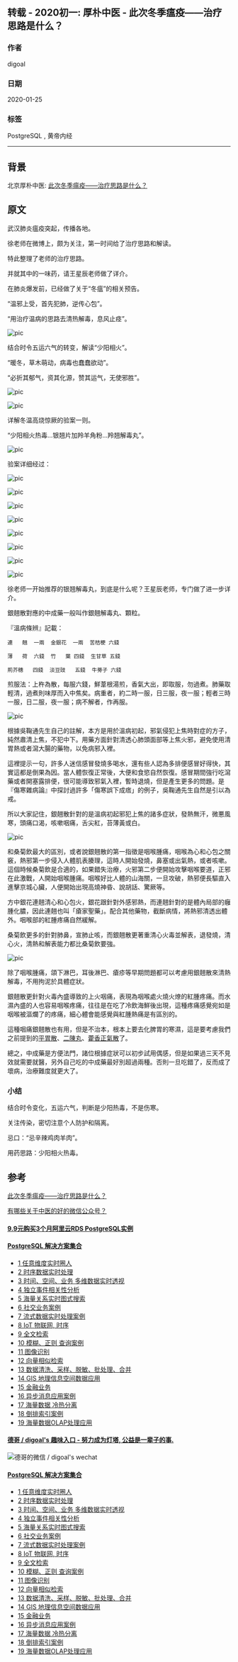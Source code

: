 ## 转载 - 2020初一: 厚朴中医 - 此次冬季瘟疫——治疗思路是什么？  
                                                                                                                 
### 作者                                                                        
digoal                                                                                                                 
                                                                                                                 
### 日期                                                                                                                 
2020-01-25                                                                                                             
                                                                                                                 
### 标签                                                                                                                 
PostgreSQL , 黄帝内经     
                                                                                                                 
----                                                                                                                 
                                                                                                                 
## 背景         
北京厚朴中医:  [此次冬季瘟疫——治疗思路是什么？](https://mp.weixin.qq.com/s/pnl2qLBpR8V70aM0I9LCZw)  
  
## 原文  
武汉肺炎瘟疫突起，传播各地。  
  
徐老师在微博上，颇为关注，第一时间给了治疗思路和解读。  
  
特此整理了老师的治疗思路。  
  
并就其中的一味药，请王星辰老师做了详介。   
  
在肺炎爆发前，已经做了关于“冬瘟”的相关预告。  
  
“温邪上受，首先犯肺，逆传心包”。  
  
“用治疗温病的思路去清热解毒，息风止痉”。  
  
![pic](20200125_02_pic_001.jpg)  
  
结合时令五运六气的转变，解读“少阳相火”。  
  
“暖冬，草木萌动，病毒也蠢蠢欲动”。  
  
“必折其郁气，资其化源，赞其运气，无使邪胜”。   
  
![pic](20200125_02_pic_002.jpg)  
  
![pic](20200125_02_pic_003.jpg)  
  
详解冬温高烧惊厥的验案一则。  
  
“少阳相火热毒...银翘片加羚羊角粉...羚翘解毒丸”。  
  
![pic](20200125_02_pic_004.jpg)  
  
验案详细经过：  
  
![pic](20200125_02_pic_005.png)  
  
![pic](20200125_02_pic_006.jpg)  
  
![pic](20200125_02_pic_007.jpg)  
  
![pic](20200125_02_pic_008.png)  
  
![pic](20200125_02_pic_009.png)  
  
![pic](20200125_02_pic_010.png)  
  
![pic](20200125_02_pic_011.png)  
  
![pic](20200125_02_pic_012.png)  
  
徐老师一开始推荐的银翘解毒丸，到底是什么呢？王星辰老师，专门做了进一步详介。  
  
銀翹散對應的中成藥一般叫作銀翹解毒丸、顆粒。  
  
『溫病條辨』記載：  
  
```  
連   翹  一兩  金銀花  一兩  苦桔梗 六錢  
  
薄   荷  六錢  竹   葉 四錢  生甘草 五錢  
  
荊芥穗   四錢  淡豆豉   五錢  牛蒡子 六錢  
```  
  
煎服法：上杵為散，每服六錢，鮮葦根湯煎，香氣大出，即取服，勿過煮。肺藥取輕清，過煮則味厚而入中焦矣。病重者，約二時一服，日三服，夜一服；輕者三時一服，日二服，夜一服；病不解者，作再服。  
  
![pic](20200125_02_pic_013.jpg)  
  
根據吳鞠通先生自己的註解，本方是用於溫病初起，邪氣侵犯上焦時對症的方子，純然肅清上焦，不犯中下。用藥方面針對清透心肺頭面部等上焦火邪，避免使用清胃熱或者瀉大腸的藥物，以免病邪入裡。  
  
這裡提示一句，許多人迷信感冒發燒多喝水，還有些人認為多排便感冒好得快，其實這都是倒果為因。當人體恢復正常後，大便和食慾自然恢復。感冒期間強行吃瀉藥或者開塞露排便，很可能導致邪氣入裡，暫時退燒，但是產生更多的問題。是『傷寒雜病論』中探討過許多「傷寒誤下成痞」的例子，吳鞠通先生自然是引以為戒。  
  
所以大家記住，銀翹散針對的是溫病初起邪犯上焦的諸多症狀，發熱無汗，微悪風寒，頭痛口渴，咳嗽咽痛，舌尖紅，苔薄黃或白。  
  
![pic](20200125_02_pic_014.jpg)  
  
和桑菊飲最大的區別，或者說銀翹散的第一指徵是咽喉腫痛，咽喉為心和心包之關竅，熱邪第一步侵入人體肌表腠理，這時人開始發燒，鼻塞或出氣熱，或者咳嗽。這個時候桑菊飲是合適的，如果錯失治療，火邪第二步便開始攻擊咽喉要道，正邪在此激戰，人開始咽喉腫痛。咽喉好比人體的山海關，一旦攻破，熱邪便長驅直入進擊京城心臟，人便開始出現高燒神昏、說胡話、驚厥等。  
  
方中銀花連翹清心和心包火，銀花跟針對外感邪熱，而連翹針對的是體內局部的癰腫化膿，因此連翹也叫「瘡家聖藥」。配合其他藥物，截斷病情，將熱邪清透出體外。咽喉部的紅腫疼痛自然緩解。  
  
桑菊飲更多的針對肺鼻，宣肺止咳，而銀翹散更著重清心火毒並解表，退發燒，清心火，清熱和解表能力都比桑菊飲要強。  
  
![pic](20200125_02_pic_015.jpg)  
  
除了咽喉腫痛，頜下淋巴，耳後淋巴、瘡疹等早期問題都可以考慮用銀翹散來清熱解毒，不用拘泥於具體症狀。  
  
銀翹散更針對火毒內盛導致的上火咽痛，表現為咽喉處火燒火燎的紅腫疼痛。而水濕內盛的人也容易咽喉疼痛，往往是在吃了冷飲海鮮後出現，這種疼痛感覺宛如是咽喉被漚爛了的疼痛，細心體會能感覺與紅腫熱痛是有區別的。  
  
這種咽痛銀翹散也有用，但是不治本，根本上要去化脾胃的寒濕，這是要考慮我們之前提到的[平胃散](https://mp.weixin.qq.com/s?__biz=MzI3MzExMjM3Mw==&mid=2247488883&amp;idx=1&amp;sn=162644a707f94f6ac09ac3eb553b11db&source=41#wechat_redirect)、[二陳丸](https://mp.weixin.qq.com/s?__biz=MzI3MzExMjM3Mw==&mid=2247488717&amp;idx=1&amp;sn=7123bf29168be830e2a140ca69223149&source=41#wechat_redirect)、[藿香正氣散](https://mp.weixin.qq.com/s?__biz=MzI3MzExMjM3Mw==&mid=2247488827&amp;idx=1&amp;sn=ba5db5453d74cb48538da670d8b41f83&source=41#wechat_redirect)了。  
  
總之，中成藥是方便法門，諸位根據症狀可以初步試用偶感，但是如果過三天不見效就需要就醫，另外自己吃的中成藥最好別超過兩種。否則一旦吃錯了，反而成了壞病，治療難度就更大了。  
  
### 小结  
  
结合时令变化，五运六气，判断是少阳热毒，不是伤寒。  
  
关注传染，密切注意个人防护和隔离。  
  
忌口：“忌辛辣鸡肉羊肉”。  
  
用药思路：少阳相火热毒。  
  
## 参考  
[此次冬季瘟疫——治疗思路是什么？](https://mp.weixin.qq.com/s/pnl2qLBpR8V70aM0I9LCZw)  
  
[有哪些关于中医的好的微信公众号？](https://www.zhihu.com/question/44718802)  
       
  
  
  
  
  
  
  
  
  
  
  
  
  
  
  
  
  
  
  
  
  
  
  
  
  
#### [9.9元购买3个月阿里云RDS PostgreSQL实例](https://www.aliyun.com/database/postgresqlactivity "57258f76c37864c6e6d23383d05714ea")
  
  
#### [PostgreSQL 解决方案集合](https://yq.aliyun.com/topic/118 "40cff096e9ed7122c512b35d8561d9c8")
- [1 任意维度实时圈人](https://yq.aliyun.com/topic/118 "40cff096e9ed7122c512b35d8561d9c8")
- [2 时序数据实时处理](https://yq.aliyun.com/topic/118 "40cff096e9ed7122c512b35d8561d9c8")
- [3 时间、空间、业务 多维数据实时透视](https://yq.aliyun.com/topic/118 "40cff096e9ed7122c512b35d8561d9c8")
- [4 独立事件相关性分析](https://yq.aliyun.com/topic/118 "40cff096e9ed7122c512b35d8561d9c8")
- [5 海量关系实时图式搜索](https://yq.aliyun.com/topic/118 "40cff096e9ed7122c512b35d8561d9c8")
- [6 社交业务案例](https://yq.aliyun.com/topic/118 "40cff096e9ed7122c512b35d8561d9c8")
- [7 流式数据实时处理案例](https://yq.aliyun.com/topic/118 "40cff096e9ed7122c512b35d8561d9c8")
- [8 IoT 物联网, 时序](https://yq.aliyun.com/topic/118 "40cff096e9ed7122c512b35d8561d9c8")
- [9 全文检索](https://yq.aliyun.com/topic/118 "40cff096e9ed7122c512b35d8561d9c8")
- [10 模糊、正则 查询案例](https://yq.aliyun.com/topic/118 "40cff096e9ed7122c512b35d8561d9c8")
- [11 图像识别](https://yq.aliyun.com/topic/118 "40cff096e9ed7122c512b35d8561d9c8")
- [12 向量相似检索](https://yq.aliyun.com/topic/118 "40cff096e9ed7122c512b35d8561d9c8")
- [13 数据清洗、采样、脱敏、批处理、合并](https://yq.aliyun.com/topic/118 "40cff096e9ed7122c512b35d8561d9c8")
- [14 GIS 地理信息空间数据应用](https://yq.aliyun.com/topic/118 "40cff096e9ed7122c512b35d8561d9c8")
- [15 金融业务](https://yq.aliyun.com/topic/118 "40cff096e9ed7122c512b35d8561d9c8")
- [16 异步消息应用案例](https://yq.aliyun.com/topic/118 "40cff096e9ed7122c512b35d8561d9c8")
- [17 海量数据 冷热分离](https://yq.aliyun.com/topic/118 "40cff096e9ed7122c512b35d8561d9c8")
- [18 倒排索引案例](https://yq.aliyun.com/topic/118 "40cff096e9ed7122c512b35d8561d9c8")
- [19 海量数据OLAP处理应用](https://yq.aliyun.com/topic/118 "40cff096e9ed7122c512b35d8561d9c8")
  
  
#### [德哥 / digoal's 趣味入口 - 努力成为灯塔, 公益是一辈子的事.](https://github.com/digoal/blog/blob/master/README.md "22709685feb7cab07d30f30387f0a9ae")
  
  
![德哥的微信 / digoal's wechat](../pic/digoal_weixin.jpg "f7ad92eeba24523fd47a6e1a0e691b59")
  
  
#### [PostgreSQL 解决方案集合](https://yq.aliyun.com/topic/118 "40cff096e9ed7122c512b35d8561d9c8")
- [1 任意维度实时圈人](https://yq.aliyun.com/topic/118 "40cff096e9ed7122c512b35d8561d9c8")
- [2 时序数据实时处理](https://yq.aliyun.com/topic/118 "40cff096e9ed7122c512b35d8561d9c8")
- [3 时间、空间、业务 多维数据实时透视](https://yq.aliyun.com/topic/118 "40cff096e9ed7122c512b35d8561d9c8")
- [4 独立事件相关性分析](https://yq.aliyun.com/topic/118 "40cff096e9ed7122c512b35d8561d9c8")
- [5 海量关系实时图式搜索](https://yq.aliyun.com/topic/118 "40cff096e9ed7122c512b35d8561d9c8")
- [6 社交业务案例](https://yq.aliyun.com/topic/118 "40cff096e9ed7122c512b35d8561d9c8")
- [7 流式数据实时处理案例](https://yq.aliyun.com/topic/118 "40cff096e9ed7122c512b35d8561d9c8")
- [8 IoT 物联网, 时序](https://yq.aliyun.com/topic/118 "40cff096e9ed7122c512b35d8561d9c8")
- [9 全文检索](https://yq.aliyun.com/topic/118 "40cff096e9ed7122c512b35d8561d9c8")
- [10 模糊、正则 查询案例](https://yq.aliyun.com/topic/118 "40cff096e9ed7122c512b35d8561d9c8")
- [11 图像识别](https://yq.aliyun.com/topic/118 "40cff096e9ed7122c512b35d8561d9c8")
- [12 向量相似检索](https://yq.aliyun.com/topic/118 "40cff096e9ed7122c512b35d8561d9c8")
- [13 数据清洗、采样、脱敏、批处理、合并](https://yq.aliyun.com/topic/118 "40cff096e9ed7122c512b35d8561d9c8")
- [14 GIS 地理信息空间数据应用](https://yq.aliyun.com/topic/118 "40cff096e9ed7122c512b35d8561d9c8")
- [15 金融业务](https://yq.aliyun.com/topic/118 "40cff096e9ed7122c512b35d8561d9c8")
- [16 异步消息应用案例](https://yq.aliyun.com/topic/118 "40cff096e9ed7122c512b35d8561d9c8")
- [17 海量数据 冷热分离](https://yq.aliyun.com/topic/118 "40cff096e9ed7122c512b35d8561d9c8")
- [18 倒排索引案例](https://yq.aliyun.com/topic/118 "40cff096e9ed7122c512b35d8561d9c8")
- [19 海量数据OLAP处理应用](https://yq.aliyun.com/topic/118 "40cff096e9ed7122c512b35d8561d9c8")
  
